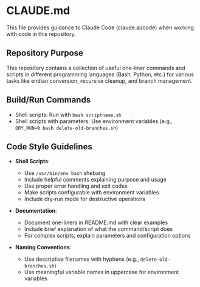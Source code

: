 # CLAUDE.md

This file provides guidance to Claude Code (claude.ai/code) when working with code in this repository.

## Repository Purpose
This repository contains a collection of useful one-liner commands and scripts in different programming languages (Bash, Python, etc.) for various tasks like endian conversion, recursive cleanup, and branch management.

## Build/Run Commands
- Shell scripts: Run with `bash scriptname.sh` 
- Shell scripts with parameters: Use environment variables (e.g., `DRY_RUN=0 bash delete-old-branches.sh`)

## Code Style Guidelines
- **Shell Scripts**:
  - Use `/usr/bin/env bash` shebang
  - Include helpful comments explaining purpose and usage
  - Use proper error handling and exit codes
  - Make scripts configurable with environment variables
  - Include dry-run mode for destructive operations
  
- **Documentation**:
  - Document one-liners in README.md with clear examples
  - Include brief explanation of what the command/script does
  - For complex scripts, explain parameters and configuration options

- **Naming Conventions**:
  - Use descriptive filenames with hyphens (e.g., `delete-old-branches.sh`)
  - Use meaningful variable names in uppercase for environment variables